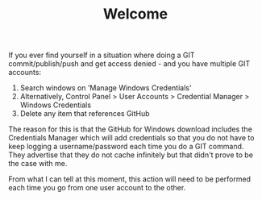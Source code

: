 ﻿---
title: Welcome
layout: post
---

If you ever find yourself in a situation where doing a GIT commit/publish/push and get access
denied - and you have multiple GIT accounts:

1. Search windows on 'Manage Windows Credentials'
2. Alternatively, Control Panel > User Accounts > Credential Manager > Windows Credentials
3. Delete any item that references GitHub

The reason for this is that the GitHub for Windows download includes the Credentials Manager
which will add credentials so that you do not have to keep logging a username/password each time
you do a GIT command.  They advertise that they do not cache infinitely but that didn't prove to
be the case with me.

From what I can tell at this moment, this action will need to be performed each time you go from
one user account to the other.  